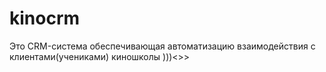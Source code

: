 # kinocrm
Это CRM-система обеспечивающая автоматизацию взаимодействия с клиентами(учениками) киношколы )))<>>
